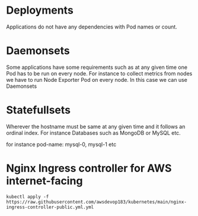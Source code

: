 # Deployments #
Applications do not have any dependencies with Pod names or count.


# Daemonsets #

Some applications have some requirements such as at any given time one Pod has to be run on every node. For instance to collect metrics from nodes we have to run Node Exporter Pod on every node. In this case we can use Daemonsets

# Statefullsets #

Wherever the hostname must be same at any given time and it follows an ordinal index. For instance Databases such as MongoDB or MySQL etc.

for instance pod-name: mysql-0, mysql-1 etc

# Nginx Ingress controller for AWS internet-facing #

``` kubectl apply -f https://raw.githubusercontent.com/awsdevop183/kubernetes/main/nginx-ingress-controller-public.yml.yml ```